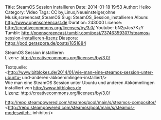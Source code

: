 Title: SteamOS Session installieren
Date: 2014-01-18 19:53
Author: Heiko
Category: Video
Tags: CC by,Linux,Neueinsteiger,ohne Musik,screencast,SteamOS
Slug: SteamOS_Session_installieren
Album: http://www.openscreencast.de
Duration: 243000
License: http://creativecommons.org/licenses/by/3.0/
Youtube: bN2pJcs7KzY
Tumblr: http://openscreencast.tumblr.com/post/73746359307/steamos-session-installieren-lizenz
Diaspora: https://pod.geraspora.de/posts/1851884

SteamOS Session installieren  
Lizenz: <http://creativecommons.org/licenses/by/3.0/>  
  
Textquelle:  
<http://www.bitblokes.de/2014/01/wie-man-eine-steamos-session-unter-ubuntu-
und-anderen-abkoemmlingen-installiert/>  
Wie man eine SteamOS Session unter Ubuntu und anderen Abkömmlingen installiert
von <http://www.bitblokes.de>  
Lizenz: <http://creativecommons.org/licenses/by/3.0/>  
  
<http://repo.steampowered.com/steamos/pool/main/s/steamos-compositor/>  
<http://repo.steampowered.com/steamos/pool/main/s/steamos-modeswitch-
inhibitor/>

